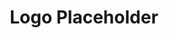 ---
title: Logo Placeholder
isPublic_b: true
published: true

file:
  src: /assets/site/images/icon-stats-participants.svg
  type: image/svg
alt_txt: 'Logo Placeholder'

---